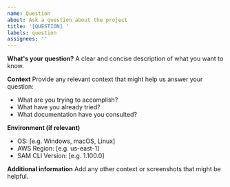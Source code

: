```yaml
---
name: Question
about: Ask a question about the project
title: '[QUESTION] '
labels: question
assignees: ''
---
```


**What's your question?**
A clear and concise description of what you want to know.

**Context**
Provide any relevant context that might help us answer your question:
- What are you trying to accomplish?
- What have you already tried?
- What documentation have you consulted?

**Environment (if relevant)**
- OS: [e.g. Windows, macOS, Linux]
- AWS Region: [e.g. us-east-1]
- SAM CLI Version: [e.g. 1.100.0]

**Additional information**
Add any other context or screenshots that might be helpful.